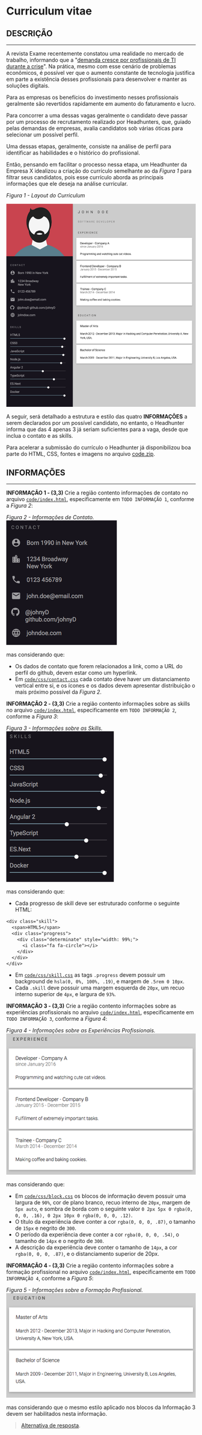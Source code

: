 # Curriculum vitae

## DESCRIÇÃO
---

A revista Exame recentemente constatou uma realidade no mercado de trabalho, informando que a "[demanda cresce por profissionais de TI durante a crise](https://exame.abril.com.br/carreira/demanda-cresce-por-profissionais-de-ti-durante-a-crise/)". Na prática, mesmo com esse cenário de problemas econômicos, é possível ver que o aumento constante de tecnologia justifica em parte a existência desses profissionais para desenvolver e manter as soluções digitais.

Para as empresas os benefícios do investimento nesses profissionais geralmente são revertidos rapidamente em aumento do faturamento e lucro. 

Para concorrer a uma dessas vagas geralmente o candidato deve passar por um processo de recrutamento realizado por Headhunters, que, guiado pelas demandas de empresas, avalia candidatos sob várias óticas para selecionar um possível perfil.

Uma dessas etapas, geralmente, consiste na análise de perfil para identificar as habilidades e o histórico do profissional.

Então, pensando em facilitar o processo nessa etapa, um Headhunter da Empresa X idealizou a criação do currículo semelhante ao da *Figura 1* para filtrar seus candidatos, pois esse currículo aborda as principais informações que ele deseja na análise curricular.

*Figura 1 - Layout do Curriculum*

![Layout da página](assets/layout.png)

A seguir, será detalhado a estrutura e estilo das quatro **INFORMAÇÕES** a serem declarados por um possível candidato, no entanto, o Headhunter informa que das 4 apenas 3 já seriam suficientes para a vaga, desde que inclua o contato e as skills.

Para acelerar a submissão do currículo o Headhunter já disponibilizou boa parte do HTML, CSS, fontes e imagens no arquivo [code.zip](code.zip).

## INFORMAÇÕES
---

**INFORMAÇÃO 1 - (3,3)** Crie a região contento informações de contato no arquivo [`code/index.html`](code/index.html), especificamente em `TODO INFORMAÇÃO 1`, conforme a *Figura 2*:

*Figura 2 - Informações de Contato.* <br>
![Layout da página](assets/contact.png)

mas considerando que:

* Os dados de contato que forem relacionados a link, como a URL do perfil do github, devem estar como um hyperlink.
* Em [`code/css/contact.css`](code/css/contact.css) cada contato deve haver um distanciamento vertical entre si, e os ícones e os dados devem apresentar distribuição o mais próximo possível da *Figura 2*.

**INFORMAÇÃO 2 - (3,3)** Crie a região contento informações sobre as skills no arquivo [`code/index.html`](code/index.html), especificamente em `TODO INFORMAÇÃO 2`, conforme a *Figura 3*:

*Figura 3 - Informações sobre as Skills.* <br>
![Layout da página](assets/skills.png)

mas considerando que:

* Cada progresso de skill deve ser estruturado conforme o seguinte HTML:

```
<div class="skill">
  <span>HTML5</span>
  <div class="progress">
    <div class="determinate" style="width: 99%;">
      <i class="fa fa-circle"></i>
    </div>
  </div>
</div>
```

* Em [`code/css/skill.css`](code/css/skill.css) as tags `.progress` devem possuir um background de `hsla(0, 0%, 100%, .19)`, e margem de `.5rem 0 10px`.
* Cada `.skill` deve possuir uma margem esquerda de `20px`, um recuo interno superior de `4px`, e largura de `93%`.

**INFORMAÇÃO 3 - (3,3)** Crie a região contento informações sobre as experiências profissionais no arquivo [`code/index.html`](code/index.html), especificamente em `TODO INFORMAÇÃO 3`, conforme a *Figura 4*:

*Figura 4 - Informações sobre as Experiências Profissionais.* <br>
![Layout da página](assets/experience.png)

mas considerando que:

* Em [`code/css/block.css`](code/css/block.css) os blocos de informação devem possuir uma largura de `90%`, cor de plano branco, recuo interno de `20px`, margem de `5px auto`, e sombra de borda com o seguinte valor `0 2px 5px 0 rgba(0, 0, 0, .16), 0 2px 10px 0 rgba(0, 0, 0, .12)`.
* O título da experiência deve conter a cor `rgba(0, 0, 0, .87)`, o tamanho de `15px` e negrito de `300`.
* O período da experiência deve conter a cor `rgba(0, 0, 0, .54)`, o tamanho de `14px` e o negrito de `300`.
* A descrição da experiência deve conter o tamanho de `14px`, a cor `rgba(0, 0, 0, .87)`, e o distanciamento superior de 20px.

**INFORMAÇÃO 4 - (3,3)** Crie a região contento informações sobre a formação profissional no arquivo [`code/index.html`](code/index.html), especificamente em `TODO INFORMAÇÃO 4`, conforme a *Figura 5*:

*Figura 5 - Informações sobre a Formação Profissional.* <br>
![Layout da página](assets/education.png)

mas considerando que o mesmo estilo aplicado nos blocos da Informação 3 devem ser habilitados nesta informação.

> [Alternativa de resposta](code-response/).
